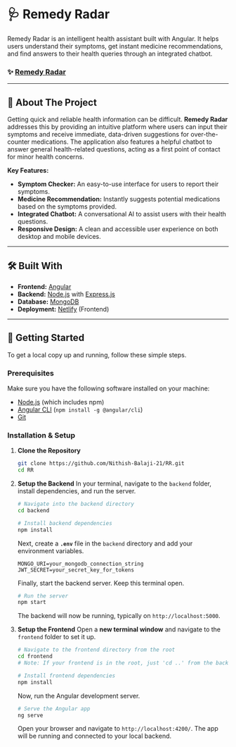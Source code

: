 # 🩺 Remedy Radar

Remedy Radar is an intelligent health assistant built with Angular. It helps users understand their symptoms, get instant medicine recommendations, and find answers to their health queries through an integrated chatbot.

### ✨ [Remedy Radar](https://remedy-radar.netlify.app/)

-----

## 📖 About The Project

Getting quick and reliable health information can be difficult. **Remedy Radar** addresses this by providing an intuitive platform where users can input their symptoms and receive immediate, data-driven suggestions for over-the-counter medications. The application also features a helpful chatbot to answer general health-related questions, acting as a first point of contact for minor health concerns.

**Key Features:**

  * **Symptom Checker:** An easy-to-use interface for users to report their symptoms.
  * **Medicine Recommendation:** Instantly suggests potential medications based on the symptoms provided.
  * **Integrated Chatbot:** A conversational AI to assist users with their health questions.
  * **Responsive Design:** A clean and accessible user experience on both desktop and mobile devices.

-----

## 🛠️ Built With

  * **Frontend:** [Angular](https://angular.io/)
  * **Backend:** [Node.js](https://nodejs.org/) with [Express.js](https://expressjs.com/)
  * **Database:** [MongoDB](https://www.mongodb.com/)
  * **Deployment:** [Netlify](https://www.netlify.com/) (Frontend)

-----

## 🚀 Getting Started

To get a local copy up and running, follow these simple steps.

### Prerequisites

Make sure you have the following software installed on your machine:

  * [Node.js](https://nodejs.org/en/download/) (which includes npm)
  * [Angular CLI](https://angular.dev/tools/cli) (`npm install -g @angular/cli`)
  * [Git](https://git-scm.com/downloads)

### Installation & Setup

1.  **Clone the Repository**

    ```sh
    git clone https://github.com/Nithish-Balaji-21/RR.git
    cd RR
    ```

2.  **Setup the Backend**
    In your terminal, navigate to the `backend` folder, install dependencies, and run the server.

    ```sh
    # Navigate into the backend directory
    cd backend

    # Install backend dependencies
    npm install
    ```

    Next, create a **`.env`** file in the `backend` directory and add your environment variables.

    ```env
    MONGO_URI=your_mongodb_connection_string
    JWT_SECRET=your_secret_key_for_tokens
    ```

    Finally, start the backend server. Keep this terminal open.

    ```sh
    # Run the server
    npm start
    ```

    The backend will now be running, typically on `http://localhost:5000`.

3.  **Setup the Frontend**
    Open a **new terminal window** and navigate to the `frontend` folder to set it up.

    ```sh
    # Navigate to the frontend directory from the root
    cd frontend 
    # Note: If your frontend is in the root, just 'cd ..' from the backend folder.

    # Install frontend dependencies
    npm install
    ```

    Now, run the Angular development server.

    ```sh
    # Serve the Angular app
    ng serve
    ```

    Open your browser and navigate to `http://localhost:4200/`. The app will be running and connected to your local backend.
